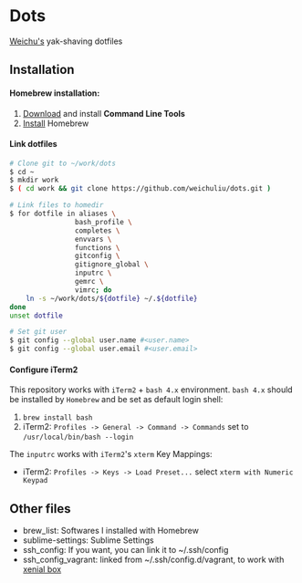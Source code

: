 # Dots

[Weichu's](https://www.github.com/weichuliu) yak-shaving dotfiles

## Installation

#### Homebrew installation:

1. [Download](https://developer.apple.com/download/more/) and install **Command Line Tools**
2. [Install](https://brew.sh/) Homebrew

#### Link dotfiles

```bash
# Clone git to ~/work/dots
$ cd ~
$ mkdir work
$ ( cd work && git clone https://github.com/weichuliu/dots.git )

# Link files to homedir
$ for dotfile in aliases \
                bash_profile \
                completes \
                envvars \
                functions \
                gitconfig \
                gitignore_global \
                inputrc \
                gemrc \
                vimrc; do
    ln -s ~/work/dots/${dotfile} ~/.${dotfile}
done
unset dotfile

# Set git user
$ git config --global user.name #<user.name>
$ git config --global user.email #<user.email>
```

#### Configure iTerm2

This repository works with `iTerm2` + `bash 4.x` environment.
`bash 4.x` should be installed by `Homebrew` and be set as default login shell:

1. `brew install bash`
2. iTerm2: `Profiles -> General -> Command -> Commands` set to `/usr/local/bin/bash --login`

The `inputrc` works with `iTerm2`'s `xterm` Key Mappings:

- iTerm2: `Profiles -> Keys -> Load Preset...` select `xterm with Numeric Keypad`

## Other files

- brew_list: Softwares I installed with Homebrew
- sublime-settings: Sublime Settings
- ssh_config: If you want, you can link it to ~/.ssh/config
- ssh_config_vagrant: linked from ~/.ssh/config.d/vagrant, to work with [xenial box](https://www.github.com/weichuliu/xenial)
